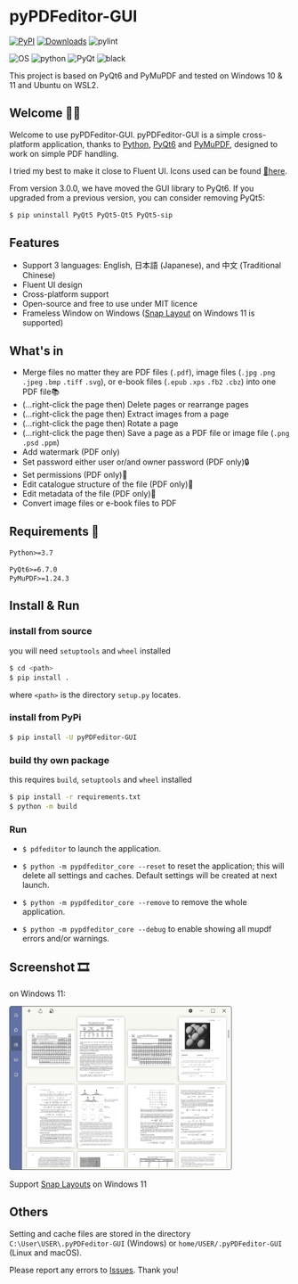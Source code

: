 # pyPDFeditor-GUI

[![PyPI](https://img.shields.io/pypi/v/pyPDFeditor-GUI?color=5f69b4)](https://pypi.org/project/pyPDFeditor-GUI/)
[![Downloads](https://static.pepy.tech/personalized-badge/pyPDFeditor-GUI?period=total&units=international_system&left_color=black&right_color=green&left_text=Downloads)](https://pepy.tech/project/pyPDFeditor-GUI)
![pylint](https://github.com/Augus1999/pyPDFeditor-GUI/actions/workflows/pylint.yml/badge.svg)

![OS](https://img.shields.io/badge/OS-Win%20|%20Linux%20|%20macOS-blue?color=00b166)
![python](https://img.shields.io/badge/Python-≥3.9%20-blue.svg?color=dd9b65)
![PyQt](https://img.shields.io/badge/PyQt-6.7-blue?color=708ddd)
![black](https://img.shields.io/badge/code%20style-black-black)

This project is based on PyQt6 and PyMuPDF and tested on Windows 10 & 11 and Ubuntu on WSL2.

## Welcome 🎃🎉

Welcome to use pyPDFeditor-GUI. pyPDFeditor-GUI is a simple cross-platform application, thanks
to [Python](https://www.python.org/), [PyQt6](https://www.riverbankcomputing.com/software/pyqt/)
and [PyMuPDF](https://github.com/pymupdf/PyMuPDF), designed to work on simple PDF handling.

I tried my best to make it close to Fluent UI. Icons used can be found [🔗here](https://fluenticons.co/).

From version 3.0.0, we have moved the GUI library to PyQt6. If you upgraded from a previous version, you can consider removing PyQt5:
```bash
$ pip uninstall PyQt5 PyQt5-Qt5 PyQt5-sip
```

## Features

* Support 3 languages: English, 日本語 (Japanese), and 中文 (Traditional Chinese)
* Fluent UI design
* Cross-platform support
* Open-source and free to use under MIT licence
* Frameless Window on
  Windows ([Snap Layout](https://answers.microsoft.com/en-us/windows/forum/all/how-to-use-snap-layouts-and-snap-groups-in-windows/3213a6b6-5a33-4d40-bbce-e01388a40976)
  on Windows 11 is supported)

## What's in

* Merge files no matter they are PDF files (`.pdf`), image files (`.jpg` `.png` `.jpeg` `.bmp` `.tiff` `.svg`), or
  e-book files (`.epub` `.xps` `.fb2` `.cbz`) into one PDF file📚
* (...right-click the page then) Delete pages or rearrange pages
* (...right-click the page then) Extract images from a page
* (...right-click the page then) Rotate a page
* (...right-click the page then) Save a page as a PDF file or image file (`.png` `.psd` `.ppm`)
* Add watermark (PDF only)
* Set password either user or/and owner password (PDF only)🔒
* Set permissions (PDF only)🔏
* Edit catalogue structure of the file (PDF only)📑
* Edit metadata of the file (PDF only)📝
* Convert image files or e-book files to PDF

## Requirements 🧩

```text
Python>=3.7
```

```text
PyQt6>=6.7.0
PyMuPDF>=1.24.3
```

## Install & Run

### install from source

you will need `setuptools` and `wheel` installed

```bash
$ cd <path>
$ pip install .
```

where `<path>` is the directory `setup.py` locates.

### install from PyPi

```bash
$ pip install -U pyPDFeditor-GUI
```

### build thy own package

this requires `build`, `setuptools` and `wheel` installed

```bash
$ pip install -r requirements.txt
$ python -m build
```

### Run

* `$ pdfeditor` to launch the application.

* `$ python -m pypdfeditor_core --reset` to reset the application; this will delete all settings and caches. Default
  settings will be created at next launch.

* `$ python -m pypdfeditor_core --remove` to remove the whole application.
* `$ python -m pypdfeditor_core --debug` to enable showing all mupdf errors and/or warnings.

## Screenshot 🎞️

on Windows 11:

<img src="./screenshots/tab2.png" width="400" alt="tab2 win11"/>

Support [Snap Layouts](https://answers.microsoft.com/en-us/windows/forum/all/how-to-use-snap-layouts-and-snap-groups-in-windows/3213a6b6-5a33-4d40-bbce-e01388a40976)
on Windows 11

## Others

Setting and cache files are stored in the directory `C:\User\USER\.pyPDFeditor-GUI` (Windows) or `home/USER/.pyPDFeditor-GUI`
(Linux and macOS).

Please report any errors to [Issues](https://github.com/Augus1999/pyPDFeditor-GUI/issues). Thank you!
